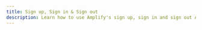 ```yaml
---
title: Sign up, Sign in & Sign out
description: Learn how to use Amplify's sign up, sign in and sign out APIs.
---
```


<inline-fragment platform="js" src="~/lib/auth/fragments/js/emailpassword.md"></inline-fragment>